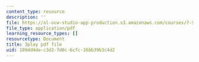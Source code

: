 ```yaml
---
content_type: resource
description: ''
file: https://ol-ocw-studio-app-production.s3.amazonaws.com/courses/7-91j-foundations-of-computational-and-systems-biology-spring-2014/109dd4dec3d27d8c6cfc16bb39b3c4d2_P3ORBMon8aw.pdf
file_type: application/pdf
learning_resource_types: []
resourcetype: Document
title: 3play pdf file
uid: 109dd4de-c3d2-7d8c-6cfc-16bb39b3c4d2
---
```


